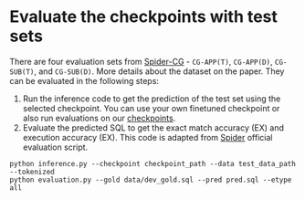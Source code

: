 # Evaluate the checkpoints with test sets
There are four evaluation sets from [Spider-CG](https://arxiv.org/abs/2205.02054) - `CG-APP(T)`, `CG-APP(D)`, `CG-SUB(T)`, and `CG-SUB(D)`. More details about the dataset on the paper. They can be evaluated in the following steps:
1. Run the inference code to get the prediction of the test set using the selected checkpoint. You can use your own finetuned checkpoint or also run evaluations on our [checkpoints](https://gmuedu-my.sharepoint.com/:f:/g/personal/drai2_gmu_edu/EpGaXUlbZ2JEj47w1vNN4z4BKjgvseGeGMirT125Xw85gg?e=Mw9tFz).
2. Evaluate the predicted SQL to get the exact match accuracy (EX) and execution accuracy (EX). This code is adapted from [Spider](https://github.com/taoyds/spider) official evaluation script.
```
python inference.py --checkpoint checkpoint_path --data test_data_path --tokenized 
python evaluation.py --gold data/dev_gold.sql --pred pred.sql --etype all
```